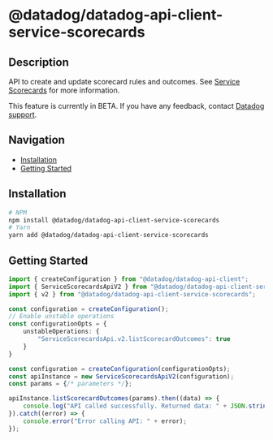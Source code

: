 # @datadog/datadog-api-client-service-scorecards

## Description

API to create and update scorecard rules and outcomes. See [Service Scorecards](https://docs.datadoghq.com/service_catalog/scorecards) for more information.

This feature is currently in BETA. If you have any feedback, contact [Datadog support](https://docs.datadoghq.com/help/).

## Navigation

- [Installation](#installation)
- [Getting Started](#getting-started)

## Installation

```sh
# NPM
npm install @datadog/datadog-api-client-service-scorecards
# Yarn
yarn add @datadog/datadog-api-client-service-scorecards
```

## Getting Started
```ts
import { createConfiguration } from "@datadog/datadog-api-client";
import { ServiceScorecardsApiV2 } from "@datadog/datadog-api-client-service-scorecards";
import { v2 } from "@datadog/datadog-api-client-service-scorecards";

const configuration = createConfiguration();
// Enable unstable operations
const configurationOpts = {
    unstableOperations: {
        "ServiceScorecardsApi.v2.listScorecardOutcomes": true
    }
}

const configuration = createConfiguration(configurationOpts);
const apiInstance = new ServiceScorecardsApiV2(configuration);
const params = {/* parameters */};

apiInstance.listScorecardOutcomes(params).then((data) => {
    console.log("API called successfully. Returned data: " + JSON.stringify(data));
}).catch((error) => {
    console.error("Error calling API: " + error);
});
```